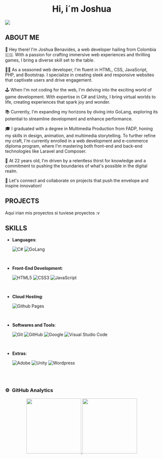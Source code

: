 <div align="center">
<h1>Hi, i´m Joshua</h1>
</div>
<img src="https://i.imgur.com/JkkmekP.jpeg"/>

## ABOUT ME

👋 Hey there! I'm Joshua Benavides, a web developer hailing from Colombia 🇨🇴. With a passion for crafting immersive web experiences and thrilling games, I bring a diverse skill set to the table.

👨‍💻 As a seasoned web developer, I'm fluent in HTML, CSS, JavaScript, PHP, and Bootstrap. I specialize in creating sleek and responsive websites that captivate users and drive engagement.

🕹️ When I'm not coding for the web, I'm delving into the exciting world of game development. With expertise in C# and Unity, I bring virtual worlds to life, creating experiences that spark joy and wonder.

📚 Currently, I'm expanding my horizons by diving into GoLang, exploring its potential to streamline development and enhance performance.

🎓 I graduated with a degree in Multimedia Production from FADP, honing my skills in design, animation, and multimedia storytelling. To further refine my craft, I'm currently enrolled in a web development and e-commerce diploma program, where I'm mastering both front-end and back-end technologies like Laravel and Composer.

🌟 At 22 years old, I'm driven by a relentless thirst for knowledge and a commitment to pushing the boundaries of what's possible in the digital realm.

🚀 Let's connect and collaborate on projects that push the envelope and inspire innovation!

## PROJECTS  

Aqui irían mis proyectos si tuviese proyectos :v

## SKILLS 

<p align="center">

- **Languages**:
    
    ![C#](https://img.shields.io/badge/CSharp%20-%232370ED.svg?style=for-the-badge&logo=csharp&logoColor=white)
    ![GoLang](https://img.shields.io/badge/GoLang%20-%2314354C.svg?style=for-the-badge&logo=goland&logoColor=white)

<br>   
    
- **Front-End Development**:

   ![HTML5](https://img.shields.io/badge/HTML5%20-%23E34F26.svg?style=for-the-badge&logo=html5&logoColor=white)
   ![CSS3](https://img.shields.io/badge/CSS%20-%231572B6.svg?style=for-the-badge&logo=css3&logoColor=white)
   ![JavaScript](https://img.shields.io/badge/JavaScript%20-%23F7DF1E.svg?style=for-the-badge&logo=javascript&logoColor=black)

<br>

- **Cloud Hosting**:

    ![Github Pages](https://img.shields.io/badge/GitHub%20Pages-%23327FC7.svg?style=for-the-badge&logo=github&logoColor=white)
    
<br>

- **Softwares and Tools**:

    ![Git](https://img.shields.io/badge/git-%23F05033.svg?style=for-the-badge&logo=git&logoColor=white)
    ![GitHub](https://img.shields.io/badge/github-%23121011.svg?style=for-the-badge&logo=github&logoColor=white)
    ![Google](https://img.shields.io/badge/google-%234285F4.svg?style=for-the-badge&logo=google&logoColor=white)
    ![Visual Studio Code](https://img.shields.io/badge/Visual%20Studio%20Code-0078d7.svg?style=for-the-badge&logo=visual-studio-code&logoColor=white)

<br>

- **Extras**:

    ![Adobe](https://img.shields.io/badge/SuiteAdobe-%23E34F26.svg?style=for-the-badge&logo=Adobe&logoColor=white)
    ![Unity](https://img.shields.io/badge/Unity-%23000200.svg?style=for-the-badge&logo=Unity&logoColor=white)
    ![Wordpress](https://img.shields.io/badge/WordPress-%234285F4.svg?style=for-the-badge&logo=Wordpress&logoColor=white)   


</p>

<br>
<br>

### ⚙️ &nbsp;GitHub Analytics

<p align="center" display="inline-block">
<a href="https://github.com/datkoa25">
  <img height="180em" src="https://github-readme-stats-eight-theta.vercel.app/api?username=datkoa25&show_icons=true&theme=algolia&include_all_commits=true&count_private=true"/>
  <img height="180em" src="https://github-readme-stats-eight-theta.vercel.app/api/top-langs/?username=datkoa25&layout=compact&langs_count=8&theme=algolia"/>
</a>
</p>
